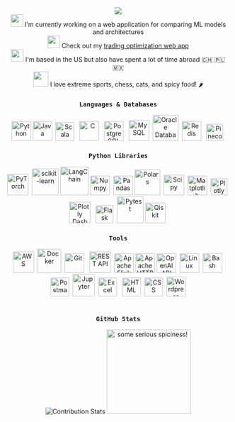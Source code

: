 <div align="center">
    <img src="https://readme-typing-svg.herokuapp.com?font=Inconsolata&size=30&duration=3000&pause=5&color=05FFA5&center=true&multiline=true&repeat=false&width=1070&height=80&lines=Hi+I'm+Mitchell%2C+a+data+scientist+with+a+background+in+particle+physics;+and+a+passion+for+ML,+analytics,+and+quantitative+finance.">
</div>
<div align="center">
    <img src="https://cdn.jsdelivr.net/gh/MitchMedeiros/MitchMedeiros@dee360fca49fe8937a27c5f83c8b6b78af283512/gifs/computer.gif" width="28"> I'm currently working on a web application for comparing ML models and architectures
    <br>
    <img src="https://cdn.jsdelivr.net/gh/MitchMedeiros/MitchMedeiros@dee360fca49fe8937a27c5f83c8b6b78af283512/gifs/backtest.gif" width="28"> Check out my <a href="https://backtest.fi" target="_blank">trading optimization web app</a>
    <br>
    <img src="https://cdn.jsdelivr.net/gh/MitchMedeiros/MitchMedeiros@dee360fca49fe8937a27c5f83c8b6b78af283512/gifs/travel.gif" width="28"> I'm based in the US but also have spent a lot of time abroad 🇨🇭 🇵🇱 🇲🇽
    <br> 
    <img src="https://cdn.jsdelivr.net/gh/MitchMedeiros/MitchMedeiros@19878bf93947d7976cc827c08f460699cf64e2bc/gifs/climbing.gif" width="34"> I love extreme sports, chess, cats, and spicy food! 🌶️
</div>
<div align="center">
    <h3><code>Languages & Databases</code></h3>
    <img src="https://cdn.jsdelivr.net/gh/devicons/devicon@latest/icons/python/python-original.svg" width="44" alt="Python" title="Python">
    <img src="https://cdn.jsdelivr.net/gh/devicons/devicon@latest/icons/java/java-original.svg" width="44" alt="Java" title="Java">&nbsp;
    <img src="https://cdn.jsdelivr.net/gh/devicons/devicon@latest/icons/scala/scala-original.svg" width="42" alt="Scala" title="Scala">&nbsp;&nbsp;
    <img src="https://cdn.jsdelivr.net/gh/devicons/devicon@latest/icons/c/c-original.svg" width="44" alt="C" title="C">&nbsp;&nbsp;
    <img src="https://cdn.jsdelivr.net/gh/devicons/devicon@latest/icons/postgresql/postgresql-original.svg" width="44" alt="PostgreSQL" title="PostgreSQL">&nbsp;&nbsp;
    <img src="https://cdn.jsdelivr.net/gh/MitchMedeiros/MitchMedeiros@6ea0fdbf7319155ce7d08f1df65e0abdae309e01/images/mysql.png" width="46" alt="MySQL" title="MySQL">&nbsp;
    <img src="https://cdn.jsdelivr.net/gh/MitchMedeiros/MitchMedeiros@b27f8f3cdbd1aabab1d1f6451a0785a75b751b20/images/oracle.png" width="58" alt="Oracle Database" title="Oracle Database">&nbsp;
    <img src="https://cdn.jsdelivr.net/gh/devicons/devicon@latest/icons/redis/redis-original.svg" width="44" alt="Redis" title="Redis">&nbsp;&nbsp;
    <img src="https://cdn.jsdelivr.net/gh/MitchMedeiros/MitchMedeiros@b27f8f3cdbd1aabab1d1f6451a0785a75b751b20/images/pinecone.png" width="38" alt="Pinecone Vector Database" title="Pinecone Vector Database">&nbsp;
    <h3><code>Python Libraries</code></h3>
    <img src="https://cdn.jsdelivr.net/gh/devicons/devicon@latest/icons/pytorch/pytorch-original.svg" width="48" alt="PyTorch" title="PyTorch">&nbsp;
    <img src="https://cdn.jsdelivr.net/gh/devicons/devicon@latest/icons/scikitlearn/scikitlearn-original.svg" width="60" alt="scikit-learn" title="scikit-learn">
    <img src="https://cdn.jsdelivr.net/gh/MitchMedeiros/MitchMedeiros@30080978247d16fea147b1ce1a7ce15a3af1c804/images/langchain-cropped.png" width="64" alt="LangChain" title="LangChain">
    <img src="https://cdn.jsdelivr.net/gh/devicons/devicon@latest/icons/numpy/numpy-original.svg" width="44" alt="Numpy" title="Numpy">&nbsp;
    <img src="https://cdn.jsdelivr.net/gh/MitchMedeiros/MitchMedeiros@7fe6a29e12c49257b66354538f3e5481daea8dfe/images/pandas-white.svg" width="44" alt="Pandas" title="Pandas">
    <img src="https://cdn.jsdelivr.net/gh/MitchMedeiros/MitchMedeiros@6ea0fdbf7319155ce7d08f1df65e0abdae309e01/images/polars.png" width="58" alt="Polars" title="Polars">&nbsp;
    <img src="https://cdn.jsdelivr.net/gh/MitchMedeiros/MitchMedeiros@b27f8f3cdbd1aabab1d1f6451a0785a75b751b20/images/scipy.png" width="46" alt="Scipy" title="Scipy">&nbsp;
    <img src="https://cdn.jsdelivr.net/gh/devicons/devicon@latest/icons/matplotlib/matplotlib-original.svg" width="44" alt="Matplotlib" title="Matplotlib">&nbsp;
    <img src="https://cdn.jsdelivr.net/gh/devicons/devicon@latest/icons/plotly/plotly-original.svg" width="38" alt="Plotly" title="Plotly">&nbsp;
    <img src="https://cdn.jsdelivr.net/gh/MitchMedeiros/MitchMedeiros@6ea0fdbf7319155ce7d08f1df65e0abdae309e01/images/dash.png" width="48" alt="Plotly Dash" title="Plotly Dash">&nbsp;&nbsp;
    <img src="https://cdn.jsdelivr.net/gh/MitchMedeiros/MitchMedeiros@6ea0fdbf7319155ce7d08f1df65e0abdae309e01/images/flask.png" width="40" alt="Flask" title="Flask">&nbsp;
    <img src="https://cdn.jsdelivr.net/gh/devicons/devicon@latest/icons/pytest/pytest-original-wordmark.svg" width="60" alt="Pytest" title="Pytest">
    <img src="https://cdn.jsdelivr.net/gh/MitchMedeiros/MitchMedeiros@6ea0fdbf7319155ce7d08f1df65e0abdae309e01/images/qiskit.png" width="46" alt="Qiskit" title="Qiskit">&nbsp;
    <h3><code>Tools</code></h3>
    <img src="https://cdn.jsdelivr.net/gh/devicons/devicon@latest/icons/amazonwebservices/amazonwebservices-plain-wordmark.svg" width="48" alt="AWS" title="AWS">&nbsp;
    <img src="https://cdn.jsdelivr.net/gh/devicons/devicon/icons/docker/docker-original.svg" width="54" alt="Docker" title="Docker">&nbsp;
    <img src="https://cdn.jsdelivr.net/gh/devicons/devicon@latest/icons/git/git-original.svg" width="44" alt="Git" title="Git">&nbsp;&nbsp;
    <img src="https://cdn.jsdelivr.net/gh/MitchMedeiros/MitchMedeiros@b27f8f3cdbd1aabab1d1f6451a0785a75b751b20/images/rest-logo.png" width="48" alt="REST API" title="REST API">&nbsp;
    <img src="https://cdn.jsdelivr.net/gh/MitchMedeiros/MitchMedeiros@b27f8f3cdbd1aabab1d1f6451a0785a75b751b20/images/flink.png" width="44" alt="Apache Flink" title="Apache Flink">
    <img src="https://cdn.jsdelivr.net/gh/devicons/devicon@latest/icons/apache/apache-original.svg" width="44" alt="Apache HTTP" title="Apache HTTP">
    <img src="https://cdn.jsdelivr.net/gh/MitchMedeiros/MitchMedeiros@e0c5d49bcd3f766ac504ab132d5019d820c6344c/images/openai.svg" width="44" alt="OpenAI API" title="OpenAI API">&nbsp;
    <img src="https://cdn.jsdelivr.net/gh/devicons/devicon/icons/linux/linux-original.svg" width="44" alt="Linux" title="Linux">&nbsp;
    <img src="https://cdn.jsdelivr.net/gh/MitchMedeiros/MitchMedeiros@6ea0fdbf7319155ce7d08f1df65e0abdae309e01/images/bash.png" width="44" alt="Bash" title="Bash">&nbsp;
    <img src="https://cdn.jsdelivr.net/gh/devicons/devicon@latest/icons/postman/postman-original.svg" width="42" alt="Postman" title="Postman">&nbsp;
    <img src="https://cdn.jsdelivr.net/gh/MitchMedeiros/MitchMedeiros@6ea0fdbf7319155ce7d08f1df65e0abdae309e01/images/jupyter.png" width="50" alt="Jupyter" title="Jupyter">&nbsp;
    <img src="https://cdn.jsdelivr.net/gh/MitchMedeiros/MitchMedeiros@b7394bf710312c6604f79b29cf22c885fc9b37cc/images/excel.svg" width="42" alt="Excel" title="Excel">&nbsp;&nbsp;
    <img src="https://cdn.jsdelivr.net/gh/devicons/devicon/icons/html5/html5-original.svg" width="42" alt="HTML" title="HTML">&nbsp;
    <img src="https://cdn.jsdelivr.net/gh/devicons/devicon@latest/icons/css3/css3-original.svg" width="42" alt="CSS" title="CSS">&nbsp;
    <img src="https://cdn.jsdelivr.net/gh/MitchMedeiros/MitchMedeiros@bb4d5d24612c9d89d8e21d17665ba28a73fd626a/images/wordpress.svg" width="44" alt="Wordpress" title="Wordpress">
</div>
<br>
<div align="center">
    <h3><code>GitHub Stats</code></h3>
    <img src="https://streak-stats.demolab.com?user=MitchMedeiros&theme=algolia&hide_border=true&date_format=M%20j%5B%2C%20Y%5D&background=EB545400&currStreakNum=E26935&currStreakLabel=E26935&sideNums=05FFA5&sideLabels=E26935&ring=05FFA5&fire=E26935&dates=E79627" alt="Contribution Stats" title="Contribution Stats">
    <img src="https://cdn.jsdelivr.net/gh/MitchMedeiros/MitchMedeiros@f555577ccb1a171db4ebcfa82f09b643eaf16f55/images/spicy_data.gif" width="190" alt="some serious spiciness!" title="some serious spiciness!">
</div>
